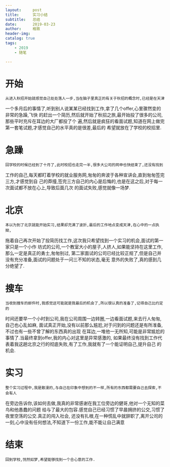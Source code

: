 ```yaml
---
layout:     post
title:      实习小结
subtitle:   总结
date:       2019-03-23
author:     格致
header-img: 
catalog: true
tags:
    - 2019
    - 随笔

---
```



# 开始
    从进入秋招开始就感觉自己处处落人一步,当在脑子里真正的有关于秋招的概念时,已经是在天津
 一个多月后的事情了,听到别人说某某已经找到工作,拿了几个offer,心里骤然变的非常的急躁,飞快
 的赶出一个简历,然后就开始了秋招之旅,最开始投了很多的公司,那些平时充斥在耳边的大厂都投了个
 遍,然后就是疯狂的看面试题,知道在网上做完第一套笔试题,才感觉自己的水平真的是很差,最后的
 希望就放在了学校的校招里.
# 急躁
    回学校的时候已经到了十月了,此时校招也走完一半,很多大公司的网申也快结束了,还没有找到
 工作的自己,每天都盯着学校的就业服务网,匆匆的奔波于各种宣讲会,直到匆匆签完三方,才感觉到自
 己的莽撞,签完三方自己的内心是后悔的,也是在这之后,对于每一次面试都不放在心上,导致后面几次
 的面试失败,感觉就像一场梦.
# 北京
    本以为到了北京就能开始实习,结果却充满了波折,最后的工作地点变成天津,在心中的一点执拗,
 拖着自己再次开始了投简历找工作,这次我只希望找到一个实习的机会,面试的第一家只是一个小作
 坊式的公司,一个教室大小的屋子,人挤人,如果能坚持在这里工作,那么一定是真正的勇士,匆匆别过,
 第二家面试的公司已经比较正规了,但是自己并没有充分准备,面试的问题处于一问三不知的状态,毫无
 意外的失败了,真的感到几分绝望了.
# 搜车
    当收到搜车的邮件时,我感觉这可能就是我最后的机会了,所以很认真的准备了,记得自己比约定的
 时间还要早一个小时到公司,我在公司周围一边转圈,一边看面试题,来去行人匆匆,自己也心乱如麻,
 面试真正开始,没有以前那么尴尬,对于问到的问题还是有所准备,不过也有一些不曾了解的东西真的出现
 在耳边,一堆他一无所知,可能是非常尴尬的事情了.当最终拿到offer,我的内心对这里是异常感激的,
 如果最终没有找到工作代表着我这趟北京之行的彻底失败,有了工作,我就有了一个能证明自己,提升自己
 的机会.
# 实习
    整个实习过程中,我是散漫的,与自己在印象中想到的不一样,所有的东西都需要自己去探索,不会有人
 在旁边告诉你,该如何去做,我真的非常感谢在我工位旁边的健哥,他对一个无知的菜鸟和他愚蠢的问题
 给与了最大的包容.感觉自己已经习惯了早晨拥挤的公交,习惯了夜里空荡的公交.真正的闯入社会,
 还没有扎根,在一种慌乱中就辞职了,离开公司的一刻,心中没有任何想法,不知道下一份工作,能不能让自己满意
# 结束
    回到学校,恍然如梦,希望能够找到一个合心意的工作.
  